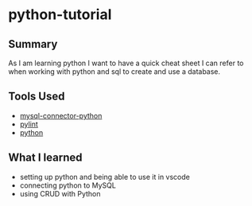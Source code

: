 # python-tutorial

## Summary

As I am learning python I want to have a quick cheat sheet I can refer to when working with python and sql to create and use a database.

## Tools Used

- [mysql-connector-python](https://pypi.org/project/mysql-connector-python/)
- [pylint](https://pypi.org/project/pylint/)
- [python](https://www.python.org/)

## What I learned

- setting up python and being able to use it in vscode
- connecting python to MySQL
- using CRUD with Python